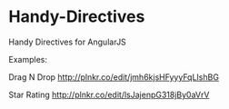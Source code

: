 Handy-Directives
================

Handy Directives for AngularJS

Examples:


Drag N Drop
http://plnkr.co/edit/jmh6kjsHFyyyFqLIshBG

Star Rating
http://plnkr.co/edit/lsJajenpG318jBy0aVrV

